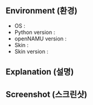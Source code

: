 ## Environment (환경)
* OS :
* Python version :
* openNAMU version :
* Skin : 
* Skin version : 

<!-- 무언가 작동 안할 때는 캐시 초기화를 먼저 해보세요. -->
<!-- Try initializing the cache first when something isn't working. -->

## Explanation (설명)

## Screenshot (스크린샷)
